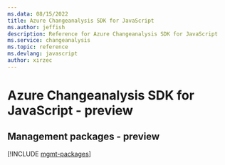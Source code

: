 ```yaml
---
ms.data: 08/15/2022
title: Azure Changeanalysis SDK for JavaScript
ms.author: jeffish
description: Reference for Azure Changeanalysis SDK for JavaScript
ms.service: changeanalysis
ms.topic: reference
ms.devlang: javascript
author: xirzec
---
```

# Azure Changeanalysis SDK for JavaScript - preview

## Management packages - preview
[!INCLUDE [mgmt-packages](changeanalysis-mgmt-index.md)]
